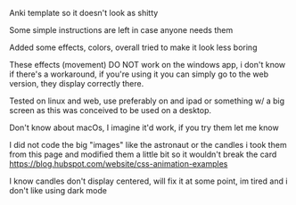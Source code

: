 Anki template so it doesn't look as shitty

Some simple instructions are left in case anyone needs them

Added some effects, colors, overall tried to make it look less boring

These effects (movement) DO NOT work on the windows app, i don't know if there's a workaround,
  if you're using it you can simply go to the web version, they display correctly there.

  
Tested on linux and web, use preferably on and ipad or something w/ a big screen
      as this was conceived to be used on a desktop.

Don't know about macOs, I imagine it'd work, if you try them let me know

I did not code the big "images" like the astronaut or the candles
  i took them from this page and modified them a little bit so it wouldn't break the card
https://blog.hubspot.com/website/css-animation-examples


I know candles don't display centered, will fix it at some point, im tired and i don't like using dark mode
